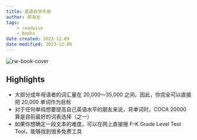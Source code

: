 ```yaml
---
title: 英语自学手册
author: 郝海龙
tags:
    - readwise
    - books
date created: 2023-12-09
date modified: 2023-12-09
---
```

![rw-book-cover](https://readwise-assets.s3.amazonaws.com/static/images/default-book-icon-5.25188386e520.png)

## Highlights
- 大部分成年母语者的词汇量在 20,000～35,000 之间。因此，你完全可以直接把 20,000 单词作为目标
- 对于任何单纯想要提高自己英语水平的朋友来说，背单词时，COCA 20000 算是目前最好的词表选择（之一）
- 如果你想确定一段文本的难度，可以在网上直接搜 F–K Grade Level Test Tool，能够找到很多免费工具
